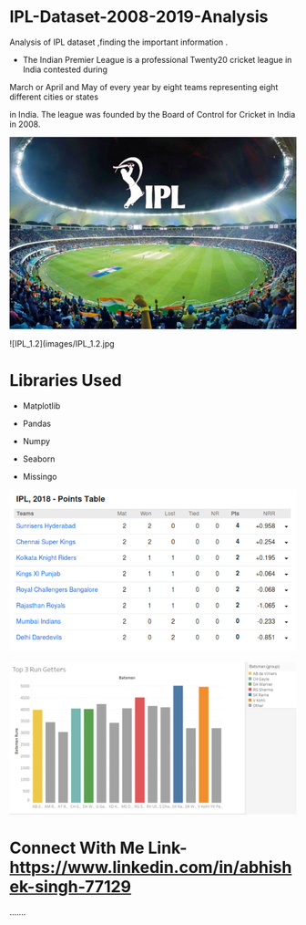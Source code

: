 # IPL-Dataset-2008-2019-Analysis

Analysis of IPL dataset ,finding the important information .

+ The Indian Premier League is a professional Twenty20 cricket league in India contested during

March or April and May of every year by eight teams representing eight different cities or states 

in India. The league was founded by the Board of Control for Cricket in India in 2008.

![image_0](images/image_0.jpg)

![IPL_1.2](images/IPL_1.2.jpg

# Libraries Used

+ Matplotlib

+ Pandas

+ Numpy

+ Seaborn

+ Missingo

![IPL_1.5](images/IPL_1.5.png)

![IPL_1](images/IPL_1.png)

# Connect With Me Link- https://www.linkedin.com/in/abhishek-singh-77129

.......


